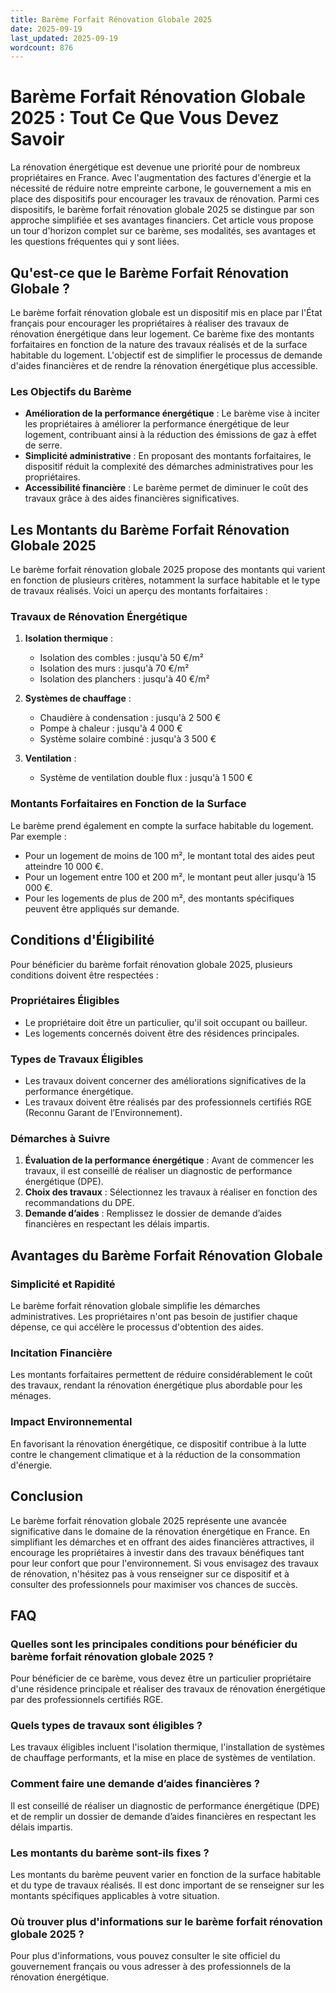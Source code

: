 ```yaml
---
title: Barème Forfait Rénovation Globale 2025
date: 2025-09-19
last_updated: 2025-09-19
wordcount: 876
---
```


# Barème Forfait Rénovation Globale 2025 : Tout Ce Que Vous Devez Savoir

La rénovation énergétique est devenue une priorité pour de nombreux propriétaires en France. Avec l'augmentation des factures d'énergie et la nécessité de réduire notre empreinte carbone, le gouvernement a mis en place des dispositifs pour encourager les travaux de rénovation. Parmi ces dispositifs, le barème forfait rénovation globale 2025 se distingue par son approche simplifiée et ses avantages financiers. Cet article vous propose un tour d'horizon complet sur ce barème, ses modalités, ses avantages et les questions fréquentes qui y sont liées.

## Qu'est-ce que le Barème Forfait Rénovation Globale ?

Le barème forfait rénovation globale est un dispositif mis en place par l'État français pour encourager les propriétaires à réaliser des travaux de rénovation énergétique dans leur logement. Ce barème fixe des montants forfaitaires en fonction de la nature des travaux réalisés et de la surface habitable du logement. L'objectif est de simplifier le processus de demande d'aides financières et de rendre la rénovation énergétique plus accessible.

### Les Objectifs du Barème

- **Amélioration de la performance énergétique** : Le barème vise à inciter les propriétaires à améliorer la performance énergétique de leur logement, contribuant ainsi à la réduction des émissions de gaz à effet de serre.
- **Simplicité administrative** : En proposant des montants forfaitaires, le dispositif réduit la complexité des démarches administratives pour les propriétaires.
- **Accessibilité financière** : Le barème permet de diminuer le coût des travaux grâce à des aides financières significatives.

## Les Montants du Barème Forfait Rénovation Globale 2025

Le barème forfait rénovation globale 2025 propose des montants qui varient en fonction de plusieurs critères, notamment la surface habitable et le type de travaux réalisés. Voici un aperçu des montants forfaitaires :

### Travaux de Rénovation Énergétique

1. **Isolation thermique** : 
   - Isolation des combles : jusqu'à 50 €/m²
   - Isolation des murs : jusqu'à 70 €/m²
   - Isolation des planchers : jusqu'à 40 €/m²

2. **Systèmes de chauffage** :
   - Chaudière à condensation : jusqu'à 2 500 €
   - Pompe à chaleur : jusqu'à 4 000 €
   - Système solaire combiné : jusqu'à 3 500 €

3. **Ventilation** :
   - Système de ventilation double flux : jusqu'à 1 500 €

### Montants Forfaitaires en Fonction de la Surface

Le barème prend également en compte la surface habitable du logement. Par exemple :

- Pour un logement de moins de 100 m², le montant total des aides peut atteindre 10 000 €.
- Pour un logement entre 100 et 200 m², le montant peut aller jusqu'à 15 000 €.
- Pour les logements de plus de 200 m², des montants spécifiques peuvent être appliqués sur demande.

## Conditions d'Éligibilité

Pour bénéficier du barème forfait rénovation globale 2025, plusieurs conditions doivent être respectées :

### Propriétaires Éligibles

- Le propriétaire doit être un particulier, qu'il soit occupant ou bailleur.
- Les logements concernés doivent être des résidences principales.

### Types de Travaux Éligibles

- Les travaux doivent concerner des améliorations significatives de la performance énergétique.
- Les travaux doivent être réalisés par des professionnels certifiés RGE (Reconnu Garant de l’Environnement).

### Démarches à Suivre

1. **Évaluation de la performance énergétique** : Avant de commencer les travaux, il est conseillé de réaliser un diagnostic de performance énergétique (DPE).
2. **Choix des travaux** : Sélectionnez les travaux à réaliser en fonction des recommandations du DPE.
3. **Demande d’aides** : Remplissez le dossier de demande d’aides financières en respectant les délais impartis.

## Avantages du Barème Forfait Rénovation Globale

### Simplicité et Rapidité

Le barème forfait rénovation globale simplifie les démarches administratives. Les propriétaires n'ont pas besoin de justifier chaque dépense, ce qui accélère le processus d'obtention des aides.

### Incitation Financière

Les montants forfaitaires permettent de réduire considérablement le coût des travaux, rendant la rénovation énergétique plus abordable pour les ménages.

### Impact Environnemental

En favorisant la rénovation énergétique, ce dispositif contribue à la lutte contre le changement climatique et à la réduction de la consommation d'énergie.

## Conclusion

Le barème forfait rénovation globale 2025 représente une avancée significative dans le domaine de la rénovation énergétique en France. En simplifiant les démarches et en offrant des aides financières attractives, il encourage les propriétaires à investir dans des travaux bénéfiques tant pour leur confort que pour l'environnement. Si vous envisagez des travaux de rénovation, n'hésitez pas à vous renseigner sur ce dispositif et à consulter des professionnels pour maximiser vos chances de succès.

## FAQ

### Quelles sont les principales conditions pour bénéficier du barème forfait rénovation globale 2025 ?

Pour bénéficier de ce barème, vous devez être un particulier propriétaire d'une résidence principale et réaliser des travaux de rénovation énergétique par des professionnels certifiés RGE.

### Quels types de travaux sont éligibles ?

Les travaux éligibles incluent l'isolation thermique, l'installation de systèmes de chauffage performants, et la mise en place de systèmes de ventilation.

### Comment faire une demande d’aides financières ?

Il est conseillé de réaliser un diagnostic de performance énergétique (DPE) et de remplir un dossier de demande d’aides financières en respectant les délais impartis.

### Les montants du barème sont-ils fixes ?

Les montants du barème peuvent varier en fonction de la surface habitable et du type de travaux réalisés. Il est donc important de se renseigner sur les montants spécifiques applicables à votre situation.

### Où trouver plus d'informations sur le barème forfait rénovation globale 2025 ?

Pour plus d'informations, vous pouvez consulter le site officiel du gouvernement français ou vous adresser à des professionnels de la rénovation énergétique.